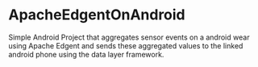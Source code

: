 # ApacheEdgentOnAndroid
Simple Android Project that aggregates sensor events on a android wear using Apache Edgent and sends these aggregated values to the linked android phone using the data layer framework.
